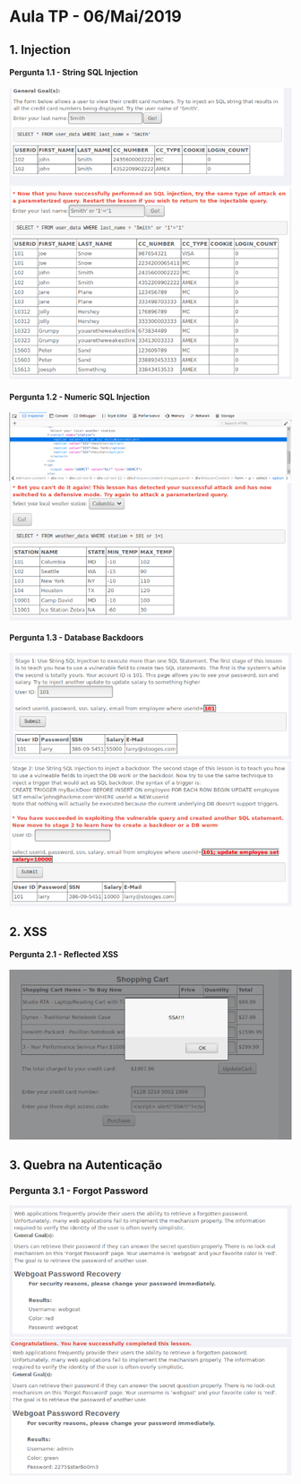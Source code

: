 # Aula TP - 06/Mai/2019

## 1. Injection
#### Pergunta 1.1 - String SQL Injection
![](1.png)
![](2.png)

#### Pergunta 1.2 - Numeric SQL Injection
![](3.png)
![](4.png)

#### Pergunta 1.3 - Database Backdoors
![](5.png)
![](6.png)



## 2. XSS
#### Pergunta 2.1 - Reflected XSS
![](7.png)


## 3. Quebra na Autenticação
### Pergunta 3.1 - Forgot Password
![](8.png)
![](9.png)
